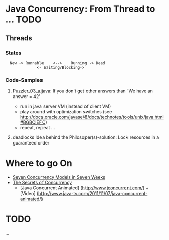 # Java Concurrency: From Thread to ... TODO
 
## Threads

### States

      New -> Runnable    <-->    Running -> Dead
                  <- Waiting/Blocking->
            
### Code-Samples

1. Puzzler_03_a.java:
If you don't get other answers than 'We have an answer = 42'
    - run in java server VM (instead of client VM)
    - play around with optimization switches (see http://docs.oracle.com/javase/8/docs/technotes/tools/unix/java.html#BGBCIEFC)
    - repeat, repeat ...

2. deadlocks
Idea behind the Philosoper(s)-solution: Lock resources in a guaranteed order

# Where to go On
- [Seven Concurrency Models in Seven Weeks](http://www.amazon.de/Seven-Concurrency-Models-Weeks-Programmers/dp/1937785653)
- [The Secrets of Concurrency](http://www.javaspecialists.eu/archive/Issue146.html)
   - [Java Concurrent Animated] (http://www.jconcurrent.com/) + [Video] (http://www.java-tv.com/2011/11/07/java-concurrent-animated/)

# TODO
...
